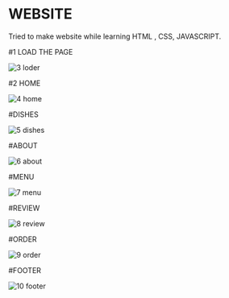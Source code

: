 # WEBSITE
Tried to make website while learning HTML , CSS, JAVASCRIPT. 


#1 LOAD THE PAGE

![3 loder](https://user-images.githubusercontent.com/86187011/147872602-25f7e099-2ab9-45cb-ba16-5124f3808874.png)


#2 HOME 

![4 home](https://user-images.githubusercontent.com/86187011/147872605-08a26cab-283c-4b3b-96ec-2389edd978f4.png)


#DISHES

![5 dishes](https://user-images.githubusercontent.com/86187011/147872607-1bc3b8c7-d43e-45a5-acbe-a9b2bee8e514.png)


#ABOUT

![6 about](https://user-images.githubusercontent.com/86187011/147872609-98e307ed-400f-42b9-b894-9b5f04eb4bb9.png)


#MENU 

![7 menu](https://user-images.githubusercontent.com/86187011/147872610-f924ecc7-66a3-43b3-9f81-1e590b1e11fd.png)


#REVIEW 

![8 review](https://user-images.githubusercontent.com/86187011/147872623-33bbcc54-c425-4ab0-8ed9-3ae9bb051ab9.png)


#ORDER

![9 order](https://user-images.githubusercontent.com/86187011/147872626-f23251d2-a3aa-4ba6-85a0-bc61113c744a.png)


#FOOTER

![10 footer](https://user-images.githubusercontent.com/86187011/147872629-30a26a7b-3c95-4107-97c4-b9ae487af8d5.png)
